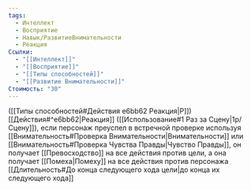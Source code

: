 ```yaml
---
tags:
  - Интеллект
  - Восприятие
  - Навык/РазвитиеВнимательности
  - Реакция
Ссылки:
  - "[[Интеллект]]"
  - "[[Восприятие]]"
  - "[[Типы способностей]]"
  - "[[Развитие Внимательности]]"
Стоимость: "30"
---
```

([[Типы способностей#Действия e6bb62 Реакция|Р]]) [[Действия#^e6bb62|Реакция]] ([[Использование#1 Раз за Сцену|1р/Сцену]]), если персонаж преуспел в встречной проверке используя [[Внимательность#Проверка Внимательности|Внимательности]] или [[Внимательность#Проверка Чувства Правды|Чувство Правды]], он получает [[Превосходство]] на все действия против цели, а она получает [[Помеха|Помеху]] на все действия против персонажа [[Длительность#До конца следующего хода цели|до конца их следующего хода]]  